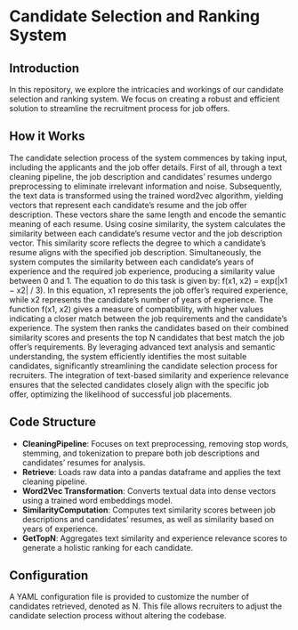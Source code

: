 # Candidate Selection and Ranking System

## Introduction
In this repository, we explore the intricacies and workings of our candidate selection and ranking system. We focus on creating a robust and efficient solution to streamline the recruitment process for job offers.

## How it Works
The candidate selection process of the system commences by taking input, including the applicants and the job offer details. First of all, through a text cleaning pipeline, the job description and candidates’ resumes undergo preprocessing to eliminate irrelevant information and noise. Subsequently, the text data is transformed using the trained word2vec algorithm, yielding vectors that represent each candidate’s resume and the job offer description. These vectors share the same length and encode the semantic meaning of each resume. Using cosine similarity, the system calculates the similarity between each candidate’s resume vector and the job description vector. This similarity score reflects the degree to which a candidate’s resume aligns with the specified job description. Simultaneously, the system computes the similarity between each candidate’s years of experience and the required job experience, producing a similarity value between 0 and 1. The equation to do this task is given by: f(x1, x2) = exp(|x1 − x2| / 3). In this equation, x1 represents the job offer’s required experience, while x2 represents the candidate’s number of years of experience. The function f(x1, x2) gives a measure of compatibility, with higher values indicating a closer match between the job requirements and the candidate’s experience. The system then ranks the candidates based on their combined similarity scores and presents the top N candidates that best match the job offer’s requirements. By leveraging advanced text analysis and semantic understanding, the system efficiently identifies the most suitable candidates, significantly streamlining the candidate selection process for recruiters. The integration of text-based similarity and experience relevance ensures that the selected candidates closely align with the specific job offer, optimizing the likelihood of successful job placements.

## Code Structure
- **CleaningPipeline**: Focuses on text preprocessing, removing stop words, stemming, and tokenization to prepare both job descriptions and candidates’ resumes for analysis.
- **Retrieve**: Loads raw data into a pandas dataframe and applies the text cleaning pipeline.
- **Word2Vec Transformation**: Converts textual data into dense vectors using a trained word embeddings model.
- **SimilarityComputation**: Computes text similarity scores between job descriptions and candidates’ resumes, as well as similarity based on years of experience.
- **GetTopN**: Aggregates text similarity and experience relevance scores to generate a holistic ranking for each candidate.

## Configuration
A YAML configuration file is provided to customize the number of candidates retrieved, denoted as N. This file allows recruiters to adjust the candidate selection process without altering the codebase.

